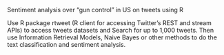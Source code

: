 Sentiment analysis over “gun control”  in US on tweets using R

Use R package rtweet (R client for accessing Twitter’s REST and stream APIs) to access tweets datasets and Search for up to 1,000 tweets. Then use Information Retrieval Models, Naive Bayes or other methods to do the text classification and sentiment analysis.
